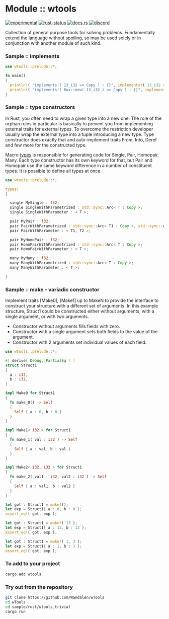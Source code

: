 # Module :: wtools
[![experimental](https://img.shields.io/badge/stability-experimental-orange.svg)](https://github.com/emersion/stability-badges#experimental) [![rust-status](https://github.com/Wandalen/wTools/actions/workflows/ModulewToolsPush.yml/badge.svg)](https://github.com/Wandalen/wTools/actions/workflows/ModulewToolsPush.yml) [![docs.rs](https://img.shields.io/docsrs/wtools?color=e3e8f0&logo=docs.rs)](https://docs.rs/wtools) [![discord](https://img.shields.io/discord/872391416519737405?color=e3e8f0&logo=discord&logoColor=e3e8f0)](https://discord.gg/JwTG6d2b)

Collection of general purpose tools for solving problems. Fundamentally extend the language without spoiling, so may be used solely or in conjunction with another module of such kind.

### Sample :: implements

```rust
use wtools::prelude::*;

fn main()
{
  println!( "implements!( 13_i32 => Copy ) : {}", implements!( 13_i32 => Copy ) );
  println!( "implements!( Box::new( 13_i32 ) => Copy ) : {}", implements!( Box::new( 13_i32 ) => Copy ) );
}
```

### Sample :: type constructors

In Rust, you often need to wrap a given type into a new one.
The role of the orphan rules in particular is basically to prevent you from implementing external traits for external types.
To overcome the restriction developer usually wrap the external type into a tuple introducing a new type.
Type constructor does exactly that and auto-implement traits From, Into, Deref and few more for the constructed type.

Macro [types](https://docs.rs/type_constructor/latest/type_constructor/types/macro.types.html) is responsible for generating code for Single, Pair, Homopair, Many. Each type constructor has its own keyword for that, but Pair and Homopair use the same keyword difference in a number of constituent types. It is possible to define all types at once.

```rust
use wtools::prelude::*;

types!
{

  single MySingle : f32;
  single SingleWithParametrized : std::sync::Arc< T : Copy >;
  single SingleWithParameter : < T >;

  pair MyPair : f32;
  pair PairWithParametrized : std::sync::Arc< T1 : Copy >, std::sync::Arc< T2 : Copy >;
  pair PairWithParameter : < T1, T2 >;

  pair MyHomoPair : f32;
  pair HomoPairWithParametrized : std::sync::Arc< T : Copy >;
  pair HomoPairWithParameter : < T >;

  many MyMany : f32;
  many ManyWithParametrized : std::sync::Arc< T : Copy >;
  many ManyWithParameter : < T >;

}
```

### Sample :: make - variadic constructor

Implement traits [Make0], [Make1] up to MakeN to provide the interface to construct your structure with a different set of arguments.
In this example structure, Struct1 could be constructed either without arguments, with a single argument, or with two arguments.
- Constructor without arguments fills fields with zero.
- Constructor with a single argument sets both fields to the value of the argument.
- Constructor with 2 arguments set individual values of each field.

```rust
use wtools::prelude::*;

#[ derive( Debug, PartialEq ) ]
struct Struct1
{
  a : i32,
  b : i32,
}

impl Make0 for Struct1
{
  fn make_0() -> Self
  {
    Self { a : 0, b : 0 }
  }
}

impl Make1< i32 > for Struct1
{
  fn make_1( val : i32 ) -> Self
  {
    Self { a : val, b : val }
  }
}

impl Make2< i32, i32 > for Struct1
{
  fn make_2( val1 : i32, val2 : i32 ) -> Self
  {
    Self { a : val1, b : val2 }
  }
}

let got : Struct1 = make!();
let exp = Struct1{ a : 0, b : 0 };
assert_eq!( got, exp );

let got : Struct1 = make!( 13 );
let exp = Struct1{ a : 13, b : 13 };
assert_eq!( got, exp );

let got : Struct1 = make!( 1, 3 );
let exp = Struct1{ a : 1, b : 3 };
assert_eq!( got, exp );
```

### To add to your project

```sh
cargo add wtools
```

### Try out from the repository

```sh
git clone https://github.com/Wandalen/wTools
cd wTools
cd sample/rust/wtools_trivial
cargo run
```
